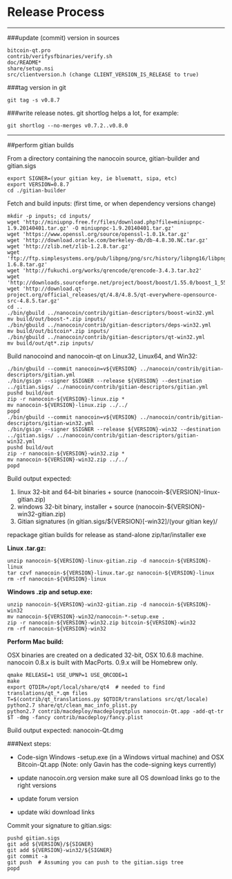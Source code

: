 Release Process
====================

* * *

###update (commit) version in sources


	bitcoin-qt.pro
	contrib/verifysfbinaries/verify.sh
	doc/README*
	share/setup.nsi
	src/clientversion.h (change CLIENT_VERSION_IS_RELEASE to true)

###tag version in git

	git tag -s v0.8.7

###write release notes. git shortlog helps a lot, for example:

	git shortlog --no-merges v0.7.2..v0.8.0

* * *

##perform gitian builds

 From a directory containing the nanocoin source, gitian-builder and gitian.sigs
  
	export SIGNER=(your gitian key, ie bluematt, sipa, etc)
	export VERSION=0.8.7
	cd ./gitian-builder

 Fetch and build inputs: (first time, or when dependency versions change)

	mkdir -p inputs; cd inputs/
	wget 'http://miniupnp.free.fr/files/download.php?file=miniupnpc-1.9.20140401.tar.gz' -O miniupnpc-1.9.20140401.tar.gz'
	wget 'https://www.openssl.org/source/openssl-1.0.1k.tar.gz'
	wget 'http://download.oracle.com/berkeley-db/db-4.8.30.NC.tar.gz'
	wget 'http://zlib.net/zlib-1.2.8.tar.gz'
	wget 'ftp://ftp.simplesystems.org/pub/libpng/png/src/history/libpng16/libpng-1.6.8.tar.gz'
	wget 'http://fukuchi.org/works/qrencode/qrencode-3.4.3.tar.bz2'
	wget 'http://downloads.sourceforge.net/project/boost/boost/1.55.0/boost_1_55_0.tar.bz2'
	wget 'http://download.qt-project.org/official_releases/qt/4.8/4.8.5/qt-everywhere-opensource-src-4.8.5.tar.gz'
	cd ..
	./bin/gbuild ../nanocoin/contrib/gitian-descriptors/boost-win32.yml
	mv build/out/boost-*.zip inputs/
	./bin/gbuild ../nanocoin/contrib/gitian-descriptors/deps-win32.yml
	mv build/out/bitcoin*.zip inputs/
	./bin/gbuild ../nanocoin/contrib/gitian-descriptors/qt-win32.yml
	mv build/out/qt*.zip inputs/

 Build nanocoind and nanocoin-qt on Linux32, Linux64, and Win32:
  
	./bin/gbuild --commit nanocoin=v${VERSION} ../nanocoin/contrib/gitian-descriptors/gitian.yml
	./bin/gsign --signer $SIGNER --release ${VERSION} --destination ../gitian.sigs/ ../nanocoin/contrib/gitian-descriptors/gitian.yml
	pushd build/out
	zip -r nanocoin-${VERSION}-linux.zip *
	mv nanocoin-${VERSION}-linux.zip ../../
	popd
	./bin/gbuild --commit nanocoin=v${VERSION} ../nanocoin/contrib/gitian-descriptors/gitian-win32.yml
	./bin/gsign --signer $SIGNER --release ${VERSION}-win32 --destination ../gitian.sigs/ ../nanocoin/contrib/gitian-descriptors/gitian-win32.yml
	pushd build/out
	zip -r nanocoin-${VERSION}-win32.zip *
	mv nanocoin-${VERSION}-win32.zip ../../
	popd

  Build output expected:

  1. linux 32-bit and 64-bit binaries + source (nanocoin-${VERSION}-linux-gitian.zip)
  2. windows 32-bit binary, installer + source (nanocoin-${VERSION}-win32-gitian.zip)
  3. Gitian signatures (in gitian.sigs/${VERSION}[-win32]/(your gitian key)/

repackage gitian builds for release as stand-alone zip/tar/installer exe

**Linux .tar.gz:**

	unzip nanocoin-${VERSION}-linux-gitian.zip -d nanocoin-${VERSION}-linux
	tar czvf nanocoin-${VERSION}-linux.tar.gz nanocoin-${VERSION}-linux
	rm -rf nanocoin-${VERSION}-linux

**Windows .zip and setup.exe:**

	unzip nanocoin-${VERSION}-win32-gitian.zip -d nanocoin-${VERSION}-win32
	mv nanocoin-${VERSION}-win32/nanocoin-*-setup.exe .
	zip -r nanocoin-${VERSION}-win32.zip bitcoin-${VERSION}-win32
	rm -rf nanocoin-${VERSION}-win32

**Perform Mac build:**

  OSX binaries are created on a dedicated 32-bit, OSX 10.6.8 machine.
  nanocoin 0.8.x is built with MacPorts.  0.9.x will be Homebrew only.

	qmake RELEASE=1 USE_UPNP=1 USE_QRCODE=1
	make
	export QTDIR=/opt/local/share/qt4  # needed to find translations/qt_*.qm files
	T=$(contrib/qt_translations.py $QTDIR/translations src/qt/locale)
	python2.7 share/qt/clean_mac_info_plist.py
	python2.7 contrib/macdeploy/macdeployqtplus nanocoin-Qt.app -add-qt-tr $T -dmg -fancy contrib/macdeploy/fancy.plist

 Build output expected: nanocoin-Qt.dmg

###Next steps:

* Code-sign Windows -setup.exe (in a Windows virtual machine) and
  OSX Bitcoin-Qt.app (Note: only Gavin has the code-signing keys currently)

* update nanocoin.org version
  make sure all OS download links go to the right versions

* update forum version

* update wiki download links

Commit your signature to gitian.sigs:

	pushd gitian.sigs
	git add ${VERSION}/${SIGNER}
	git add ${VERSION}-win32/${SIGNER}
	git commit -a
	git push  # Assuming you can push to the gitian.sigs tree
	popd

